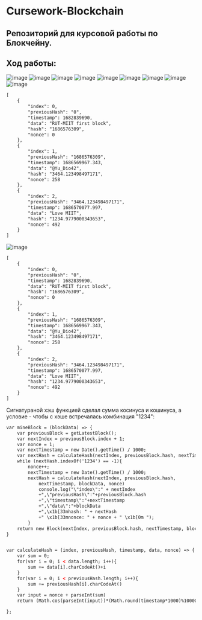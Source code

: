 # Cursework-Blockchain
## Репозиторий для курсовой работы по Блокчейну.
## Ход работы:
![image](https://github.com/YurDuiachenko/Cursework-Blockchain/assets/72216941/70dba1f3-3275-4a91-9863-355747e2dc82)
![image](https://github.com/YurDuiachenko/Cursework-Blockchain/assets/72216941/08998a53-a98b-4db5-908c-dbf6f5c0273a)
![image](https://github.com/YurDuiachenko/Cursework-Blockchain/assets/72216941/3e3e1852-0066-45e8-8a71-7765503a1dd4)
![image](https://github.com/YurDuiachenko/Cursework-Blockchain/assets/72216941/802a0afc-7515-4f5d-b8a0-617828a0a6b0)
![image](https://github.com/YurDuiachenko/Cursework-Blockchain/assets/72216941/c8958a2f-d8c6-4d25-aa8d-26d79789b029)
![image](https://github.com/YurDuiachenko/Cursework-Blockchain/assets/72216941/9a683bfb-20a9-488a-87b2-85971b0ce0f3)
![image](https://github.com/YurDuiachenko/Cursework-Blockchain/assets/72216941/19632857-d6cb-43de-a20e-98aa4c9167fe)
![image](https://github.com/YurDuiachenko/Cursework-Blockchain/assets/72216941/3f0f59f1-f3bd-400f-ad69-79b0b2dc7f81)
![image](https://github.com/YurDuiachenko/Cursework-Blockchain/assets/72216941/4151b932-e36b-4d49-a28a-2a2d143e0558)

```html
[
    {
        "index": 0,
        "previousHash": "0",
        "timestamp": 1682839690,
        "data": "RUT-MIIT first block",
        "hash": "1686576309",
        "nonce": 0
    },
    {
        "index": 1,
        "previousHash": "1686576309",
        "timestamp": 1686569967.343,
        "data": "@Yu_Dio42",
        "hash": "3464.123498497171",
        "nonce": 258
    },
    {
        "index": 2,
        "previousHash": "3464.123498497171",
        "timestamp": 1686570077.997,
        "data": "Love MIIT",
        "hash": "1234.9779000343653",
        "nonce": 492
    }
]
```
![image](https://github.com/YurDuiachenko/Cursework-Blockchain/assets/72216941/968eb9e8-7d95-440d-a2b7-bb726137bb4c)

```html
[
    {
        "index": 0,
        "previousHash": "0",
        "timestamp": 1682839690,
        "data": "RUT-MIIT first block",
        "hash": "1686576309",
        "nonce": 0
    },
    {
        "index": 1,
        "previousHash": "1686576309",
        "timestamp": 1686569967.343,
        "data": "@Yu_Dio42",
        "hash": "3464.123498497171",
        "nonce": 258
    },
    {
        "index": 2,
        "previousHash": "3464.123498497171",
        "timestamp": 1686570077.997,
        "data": "Love MIIT",
        "hash": "1234.9779000343653",
        "nonce": 492
    }
]
```
Сигнатураной хэш функцией сделал сумма косинуса и кошинуса, а условие - чтобы с хэше встречалась комбинация "1234":
```html
var mineBlock = (blockData) => {
    var previousBlock = getLatestBlock();
    var nextIndex = previousBlock.index + 1;
    var nonce = 1;
    var nextTimestamp = new Date().getTime() / 1000;
    var nextHash = calculateHash(nextIndex, previousBlock.hash, nextTimestamp, blockData, nonce);
    while (nextHash.indexOf('1234') == -1){
        nonce++;
        nextTimestamp = new Date().getTime() / 1000;
        nextHash = calculateHash(nextIndex, previousBlock.hash, 
            nextTimestamp, blockData, nonce)
            console.log("\"index\":" + nextIndex 
            +",\"previousHash\":"+previousBlock.hash
            +",\"timestamp\":"+nextTimestamp
            +",\"data\":"+blockData
            +",\x1b[33mhash: " + nextHash 
            +" \x1b[33mnonce: " + nonce + " \x1b[0m ");
        }
    return new Block(nextIndex, previousBlock.hash, nextTimestamp, blockData, nextHash, nonce);
}


var calculateHash = (index, previousHash, timestamp, data, nonce) => {
    var sum = 0;
    for(var i = 0; i < data.length; i++){
        sum += data[i].charCodeAt()+i
    }
    for(var i = 0; i < previousHash.length; i++){
        sum += previousHash[i].charCodeAt()
    }
    var input = nonce + parseInt(sum)
    return (Math.cos(parseInt(input))*(Math.round(timestamp*1000)%10000)).toString();

};

```
